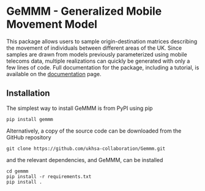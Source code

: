 # GeMMM - Generalized Mobile Movement Model
This package allows users to sample origin-destination matrices describing the movement of individuals between different areas of the UK. Since samples are drawn from models previously parameterized using mobile telecoms data, multiple realizations can quickly be generated with only a few lines of code. Full documentation for the package, including a tutorial, is available on the [documentation](https://ukhsa-collaboration.github.io/Gemmm/) page.

## Installation
The simplest way to install GeMMM is from PyPI using pip
```
pip install gemmm
```

Alternatively, a copy of the source code can be downloaded from the GitHub repository
```
git clone https://github.com/ukhsa-collaboration/Gemmm.git
```
and the relevant dependencies, and GeMMM, can be installed
```
cd gemmm
pip install -r requirements.txt
pip install .
```
